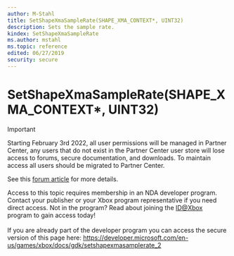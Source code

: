 ```yaml
---
author: M-Stahl
title: SetShapeXmaSampleRate(SHAPE_XMA_CONTEXT*, UINT32)
description: Sets the sample rate.
kindex: SetShapeXmaSampleRate
ms.author: mstahl
ms.topic: reference
edited: 06/27/2019
security: secure
---
```


# SetShapeXmaSampleRate(SHAPE_XMA_CONTEXT*, UINT32)
> [!IMPORTANT]
> Starting February 3rd 2022, all user permissions will be managed in Partner Center, any users that do not exist in the Partner Center user store will lose access to forums, secure documentation, and downloads. To maintain access all users should be migrated to Partner Center. <p></p>See this <a href="https://forums.xboxlive.com/articles/132187/breaking-change-user-access-for-forums-secure-docu.html">forum article</a> for more details.  

 Access to this topic requires membership in an NDA developer program. Contact your publisher or your Xbox program representative if you need direct access. Not in the program? Read about joining the <a href="https://www.xbox.com/Developers/id">ID@Xbox</a> program to gain access today!  <br/><br/>If you are already part of the developer program you can access the secure version of this page here: <a target="_blank" href="https://developer.microsoft.com/en-us/games/xbox/docs/gdk/setshapexmasamplerate_2">https://developer.microsoft.com/en-us/games/xbox/docs/gdk/setshapexmasamplerate_2</a>